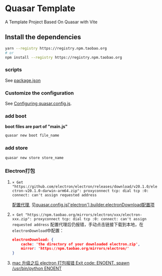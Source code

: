 # Quasar Template

A Template Project Based On Quasar with Vite

## Install the dependencies
```bash
yarn --registry https://registry.npm.taobao.org
# or
npm install --registry https://registry.npm.taobao.org
```

### scripts
See [package.json](./package.json)


### Customize the configuration
See [Configuring quasar.config.js](https://v2.quasar.dev/quasar-cli-vite/quasar-config-js).

### add boot
**boot files are part of "main.js"**
```bash
quasar new boot file_name
```

### add store
```
quasar new store store_name
```

### Electron打包

1. `⨯ Get "https://github.com/electron/electron/releases/download/v20.1.0/electron-v20.1.0-darwin-arm64.zip": proxyconnect tcp: dial tcp :0: connect: can't assign requested address`

    [配置代理](https://www.electron.build/configuration/configuration), 见[quasar.config.js['electron'].builder.electronDownload配置项](./quasar.config.js)

2. `⨯ Get "https://npm.taobao.org/mirrors/electron/xxx/electron-xxx.zip": proxyconnect tcp: dial tcp :0: connect: can't assign requested address`
    配置代理后仍报错，手动点击链接下载到本地，在`electronDownload`中配置：
    ```json
    electronDownload: {
        cache: 'the directory of your downloaded electron.zip',
        mirror: 'https://npm.taobao.org/mirrors/electron/'
    }
    ```

3. [mac 升级之后 electron 打包报错 Exit code: ENOENT. spawn /usr/bin/python ENOENT](https://www.jianshu.com/p/496d016ddefb)
